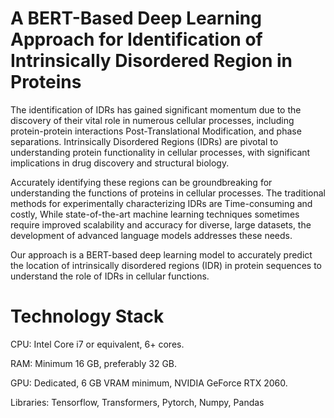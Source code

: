 # A BERT-Based Deep Learning Approach for Identification of Intrinsically Disordered Region in Proteins

The identification of IDRs has gained significant momentum due to the discovery of their vital role in numerous cellular processes, including protein-protein interactions Post-Translational Modification, and phase separations. Intrinsically Disordered Regions (IDRs) are pivotal to understanding protein functionality in cellular processes, with
significant implications in drug discovery and structural biology. 

Accurately identifying these regions can be groundbreaking for understanding the functions of proteins in cellular processes. The traditional methods for experimentally characterizing IDRs are Time-consuming and costly, While state-of-the-art machine learning techniques sometimes require improved scalability and accuracy for diverse, large datasets, the development of advanced language models addresses these needs.

Our approach is a BERT-based deep learning model to accurately predict the location of intrinsically disordered regions (IDR) in protein sequences to understand the role of IDRs in cellular functions. 

# Technology Stack

CPU: Intel Core i7 or equivalent, 6+ cores.

RAM: Minimum 16 GB, preferably 32 GB.

GPU: Dedicated, 6 GB VRAM minimum, NVIDIA GeForce RTX 2060.

Libraries: Tensorflow, Transformers, Pytorch, Numpy, Pandas



